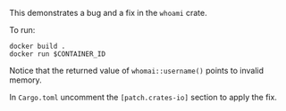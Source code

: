 This demonstrates a bug and a fix in the `whoami` crate.

To run:

```shell
docker build .
docker run $CONTAINER_ID
```

Notice that the returned value of `whomai::username()` points to invalid memory.

In `Cargo.toml` uncomment the `[patch.crates-io]` section to apply the fix.

